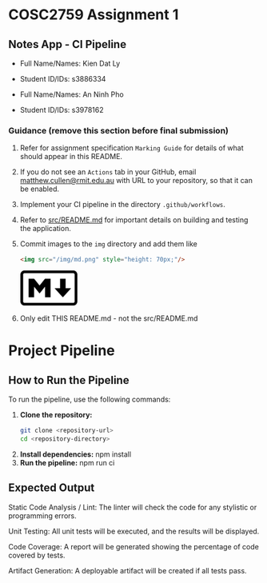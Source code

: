 
# COSC2759 Assignment 1
## Notes App - CI Pipeline
- Full Name/Names: Kien Dat Ly
- Student ID/IDs: s3886334

- Full Name/Names: An Ninh Pho
- Student ID/IDs: s3978162

### Guidance (remove this section before final submission)

1. Refer for assignment specification `Marking Guide` for details of what should appear in this README.

2. If you do not see an `Actions` tab in your GitHub, email matthew.cullen@rmit.edu.au with URL to your repository, so that it can be enabled.

3. Implement your CI pipeline in the directory `.github/workflows`.

4. Refer to [src/README.md](/src/README.md) for important details on building and testing the application.

5. Commit images to the `img` directory and add them like
    ```html
    <img src="/img/md.png" style="height: 70px;"/>
    ```
    <img src="/img/md.png" style="height: 70px;"/>

6. Only edit THIS README.md - not the src/README.md

# Project Pipeline

## How to Run the Pipeline

To run the pipeline, use the following commands:

1. **Clone the repository:**
   ```sh
   git clone <repository-url>
   cd <repository-directory>

2. **Install dependencies:**
    npm install
3. **Run the pipeline:**
    npm run ci

## Expected Output

Static Code Analysis / Lint: The linter will check the code for any stylistic or programming errors.

Unit Testing: All unit tests will be executed, and the results will be displayed.

Code Coverage: A report will be generated showing the percentage of code covered by tests.

Artifact Generation: A deployable artifact will be created if all tests pass.
